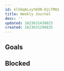 ```yaml
---
id: klS6q6LxytW3N-OjLTMOz
title: Weekly Journal
desc: ''
updated: 1623631430823
created: 1623631296835
---
```


## Goals
<!-- 2-3 big items that you want to accomplish this week -->

## Blocked
<!-- Current things that you are blocked on -->